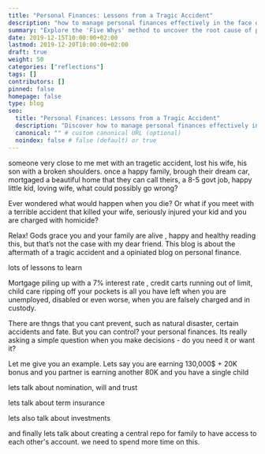 ```yaml
---
title: "Personal Finances: Lessons from a Tragic Accident"
description: "how to manage personal finances effectively in the face of adversity."
summary: "Explore the 'Five Whys' method to uncover the root cause of problems by embracing a child-like curiosity, a technique that fosters deep understanding and innovative solutions."
date: 2019-12-15T10:00:00+02:00
lastmod: 2019-12-20T10:00:00+02:00
draft: true
weight: 50
categories: ["reflections"]
tags: []
contributors: []
pinned: false
homepage: false
type: blog
seo:
  title: "Personal Finances: Lessons from a Tragic Accident"
  description: "Discover how to manage personal finances effectively in the face of adversity."
  canonical: "" # custom canonical URL (optional)
  noindex: false # false (default) or true
---
```


someone very close to me met with an tragetic accident, lost his wife, his son with a broken shoulders. once a happy family, brough their dream car, mortgaged a beautiful home that they can call theirs, a 8-5 govt job, happy little kid, loving wife, what could possibly go wrong?

Ever wondered what would happen when you die? Or what if you meet with a terrible accident that killed your wife, seriously injured your kid and you are charged with homicide?

Relax! Gods grace you and your family are alive , happy  and healthy reading this, but that’s not the case with my dear friend. This blog is about the aftermath of a tragic accident and a opiniated blog on personal finance.


lots of lessons to learn

Mortgage piling up with a 7% interest rate , credit carts running out of limit, child care ripping off your pockets is all you have left when you are unemployed, disabled or even worse, when you are falsely charged and in custody.

There are thngs that you cant prevent, such as natural disaster, certain accidents and fate. But you can control? your personal finances. Its really asking a simple question when you make decisions - do you need it or want it?

Let me give you an example. Lets say you are earning 130,000$ + 20K bonus and you partner is earning another 80K and you have a single child

lets talk about nomination, will and trust


lets talk about term insurance

lets also talk about investments


and finally lets talk about creating a central repo for family to have access to each other's account. we need to spend more time on this.



